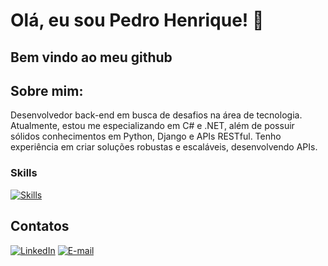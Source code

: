 # Olá, eu sou Pedro Henrique! 👋

## Bem vindo ao meu github

## Sobre mim:
Desenvolvedor back-end em busca de desafios na área de tecnologia. Atualmente, estou me especializando em C# e .NET, além de possuir sólidos conhecimentos em Python, Django e APIs RESTful. Tenho experiência em criar soluções robustas e escaláveis, desenvolvendo APIs.

### Skills

[![Skills](https://skillicons.dev/icons?i=cs,dotnet,azure,aspnet,mysql,postgres,docker,git,postman)](https://skillicons.dev)

## Contatos
[![LinkedIn](https://img.shields.io/badge/LinkedIn-0077B5?style=for-the-badge&logo=linkedin&logoColor=white)](https://www.linkedin.com/in/pedrohaugusto/)
[![E-mail](https://img.shields.io/badge/Gmail-D14836?style=for-the-badge&logo=gmail&logoColor=white)](mailto:pedrohaugusto12@gmail.com)

